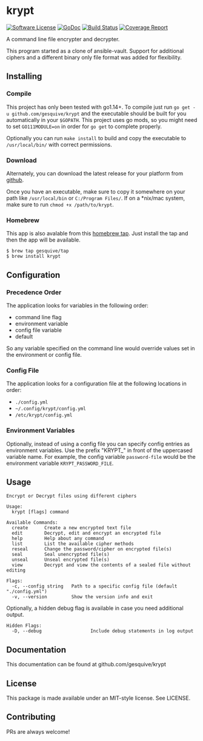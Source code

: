 # krypt
[![Software License](https://img.shields.io/badge/License-MIT-orange.svg?style=flat-square)](https://github.com/gesquive/krypt/blob/master/LICENSE)
[![GoDoc](https://img.shields.io/badge/godoc-reference-blue.svg?style=flat-square)](https://pkg.go.dev/github.com/gesquive/krypt)
[![Build Status](https://img.shields.io/circleci/build/github/gesquive/krypt?style=flat-square)](https://circleci.com/gh/gesquive/krypt)
[![Coverage Report](https://img.shields.io/codecov/c/gh/gesquive/krypt?style=flat-square)](https://codecov.io/gh/gesquive/krypt)

A command line file encrypter and decrypter.

This program started as a clone of ansible-vault. Support for additional ciphers and a different binary only file format was added for flexibility.

## Installing

### Compile
This project has only been tested with go1.14+. To compile just run `go get -u github.com/gesquive/krypt` and the executable should be built for you automatically in your `$GOPATH`. This project uses go mods, so you might need to set `GO111MODULE=on` in order for `go get` to complete properly.

Optionally you can run `make install` to build and copy the executable to `/usr/local/bin/` with correct permissions.

### Download
Alternately, you can download the latest release for your platform from [github](https://github.com/gesquive/krypt/releases).

Once you have an executable, make sure to copy it somewhere on your path like `/usr/local/bin` or `C:/Program Files/`.
If on a \*nix/mac system, make sure to run `chmod +x /path/to/krypt`.

### Homebrew
This app is also avalable from this [homebrew tap](https://github.com/gesquive/homebrew-tap). Just install the tap and then the app will be available.
```shell
$ brew tap gesquive/tap
$ brew install krypt
```

## Configuration

### Precedence Order
The application looks for variables in the following order:
 - command line flag
 - environment variable
 - config file variable
 - default

So any variable specified on the command line would override values set in the environment or config file.

### Config File
The application looks for a configuration file at the following locations in order:
 - `./config.yml`
 - `~/.config/krypt/config.yml`
 - `/etc/krypt/config.yml`

### Environment Variables
Optionally, instead of using a config file you can specify config entries as environment variables. Use the prefix "KRYPT_" in front of the uppercased variable name. For example, the config variable `password-file` would be the environment variable `KRYPT_PASSWORD_FILE`.

## Usage

```console
Encrypt or Decrypt files using different ciphers

Usage:
  krypt [flags] command

Available Commands:
  create      Create a new encrypted text file
  edit        Decrypt, edit and encrypt an encrypted file
  help        Help about any command
  list        List the available cipher methods
  reseal      Change the password/cipher on encrypted file(s)
  seal        Seal unencrypted file(s)
  unseal      Unseal encrypted file(s)
  view        Decrypt and view the contents of a sealed file without editing

Flags:
  -c, --config string   Path to a specific config file (default "./config.yml")
  -v, --version         Show the version info and exit
```

Optionally, a hidden debug flag is available in case you need additional output.
```console
Hidden Flags:
  -D, --debug                  Include debug statements in log output
```

## Documentation

This documentation can be found at github.com/gesquive/krypt

## License

This package is made available under an MIT-style license. See LICENSE.

## Contributing

PRs are always welcome!
